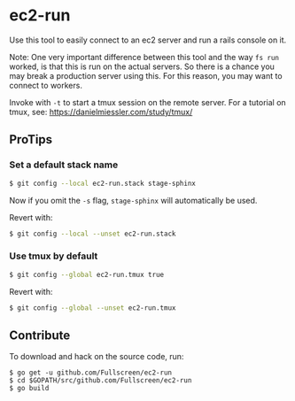 # ec2-run

Use this tool to easily connect to an ec2 server and run a rails console on it.

Note: One very important difference between this tool and the way `fs run`
worked, is that this is run on the actual servers. So there is a chance you may
break a production server using this. For this reason, you may want to connect
to workers.

Invoke with `-t` to start a tmux session on the remote server. For a tutorial on
tmux, see: https://danielmiessler.com/study/tmux/

## ProTips

### Set a default stack name

```bash
$ git config --local ec2-run.stack stage-sphinx
```

Now if you omit the `-s` flag, `stage-sphinx` will automatically be used.

Revert with:

```bash
$ git config --local --unset ec2-run.stack
```

### Use tmux by default

```bash
$ git config --global ec2-run.tmux true
```

Revert with:

```bash
$ git config --global --unset ec2-run.tmux
```

## Contribute

To download and hack on the source code, run:
```
$ go get -u github.com/Fullscreen/ec2-run
$ cd $GOPATH/src/github.com/Fullscreen/ec2-run
$ go build
```
